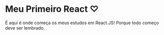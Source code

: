 # Meu Primeiro React ♡

É aqui é onde começa os meus estudos em React.JS!
Porque todo começo deve ser lembrado.
